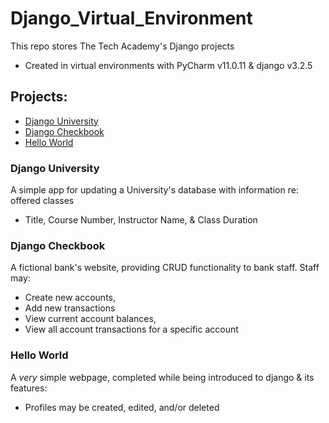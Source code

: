 # Django_Virtual_Environment
This repo stores The Tech Academy's Django projects
  - Created in virtual environments with PyCharm v11.0.11 & django v3.2.5

## Projects:
- [Django University](https://github.com/dlydellf/Django_Virtual_Environment)
- [Django Checkbook](https://github.com/dlydellf/Django_Virtual_Environment/tree/main/Django_Checkbook)
- [Hello World](https://github.com/dlydellf/Django_Virtual_Environment/tree/main/Django_Part2/Hello_World)

### Django University
 A simple app for updating a University's database with information re: offered classes
 - Title, Course Number, Instructor Name, & Class Duration
 
### Django Checkbook
A fictional bank's website, providing CRUD functionality to bank staff.  Staff may:
- Create new accounts,
- Add new transactions
- View current account balances,
- View all account transactions for a specific account

### Hello World
A *very* simple webpage, completed while being introduced to django & its features:
  - Profiles may be created, edited, and/or deleted
